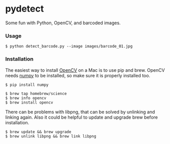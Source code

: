 # pydetect

Some fun with Python, OpenCV, and barcoded images.

### Usage

```
$ python detect_barcode.py --image images/barcode_01.jpg
```

### Installation
The easiest way to install [OpenCV](http://opencv.org/) on a Mac is to use pip and brew. OpenCV needs [numpy](http://www.numpy.org/) to be installed, so make sure it is properly installed too.

```
$ pip install numpy
```

```
$ brew tap homebrew/science
$ brew info opencv
$ brew install opencv
```

There can be problems with libpng, that can be solved by unlinking and linking again. Also it could be helpful to update and upgrade brew before installation.

```
$ brew update && brew upgrade
$ brew unlink libpng && brew link libpng
```
